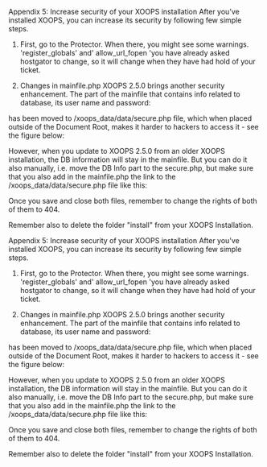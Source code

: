 Appendix 5: Increase security of your XOOPS installation
After you’ve installed XOOPS, you can increase its security by following few simple steps.
1) First, go to the Protector. When there, you might see some warnings. 
'register_globals' and' allow_url_fopen 'you have already asked hostgator to change, so it will change when they have had hold of your ticket. 

 

 
2) Changes in mainfile.php 
XOOPS 2.5.0 brings another security enhancement. 
The part of the mainfile that contains info related to database, its user name and password:

 
 has been moved to /xoops_data/data/secure.php  file, which when placed outside of the Document Root, makes it harder to hackers to access it - see the figure below:
 

However, when you update to XOOPS 2.5.0 from an older XOOPS installation, the DB information will stay in the mainfile. 
But you can do it also manually, i.e. move the DB Info part to the secure.php, but make sure that you also add in the mainfile.php the link to the /xoops_data/data/secure.php file like this:

 

Once you save and close both files, remember to change the rights of both of them to 404. 

Remember also to delete the folder "install" from your XOOPS Installation.

Appendix 5: Increase security of your XOOPS installation
After you’ve installed XOOPS, you can increase its security by following few simple steps.
1) First, go to the Protector. When there, you might see some warnings. 
'register_globals' and' allow_url_fopen 'you have already asked hostgator to change, so it will change when they have had hold of your ticket. 

 

 
2) Changes in mainfile.php 
XOOPS 2.5.0 brings another security enhancement. 
The part of the mainfile that contains info related to database, its user name and password:

 
 has been moved to /xoops_data/data/secure.php  file, which when placed outside of the Document Root, makes it harder to hackers to access it - see the figure below:
 

However, when you update to XOOPS 2.5.0 from an older XOOPS installation, the DB information will stay in the mainfile. 
But you can do it also manually, i.e. move the DB Info part to the secure.php, but make sure that you also add in the mainfile.php the link to the /xoops_data/data/secure.php file like this:

 

Once you save and close both files, remember to change the rights of both of them to 404. 

Remember also to delete the folder "install" from your XOOPS Installation.

